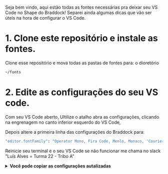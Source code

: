 Seja bem vindo, aqui estão todas as fontes necessárias pra deixar seu VS Code no Shape do Braddock!
Separei ainda algumas dicas que vão ser úteis na hora de configurar o VS Code. 

# 1. Clone este repositório e instale as fontes.
Clone esse repositório e mova todas as pastas de fontes para: o dioretório 
```sh
~/fonts
```
# 2. Edite as configurações do seu VS code.
Com seu VS Code aberto, Ultilize o atalho abra as configurações, clicando na engrenagem no canto inferior esquerdo do VS Code,

Depois altere a primeira linha das configurações do Braddock para:
```sh
"editor.fontFamily": "Operator Mono, Fira Code, Menlo, Monaco, 'Courier New', Monospace",
```

Reinicie seu terminal e o seu VS Code se não funcionar me chama no slack "Luís Alves = Turma 22 - Tribo A"

<details>
#<summary><strong> Você pode copiar as configurações autalizadas</strong></summary><br />
  
As configurações devem estar dessa forma:
  
```
{
"editor.fontFamily": "Operator Mono, Fira Code, Menlo, Monaco, 'Courier New', Monospace",
  "editor.fontLigatures": true,
  "editor.tokenColorCustomizations": {
    "textMateRules": [
      {
        "scope": [
          //following will be in italic
          "comment",
          "variables",
          "entity.name.type.class", //class names
          "constant", //String, Number, Boolean…, this, super
          "storage.modifier", //static keyword
          "storage.type.class.js", //class keyword
          "keyword" //import, export, return…
        ],
        "settings": {
          "fontStyle": "italic"
        }
      }
    ]
  },
  "terminal.integrated.fontFamily": "Fira Code",
  "editor.mouseWheelZoom": true,
  "editor.fontSize": 20,
  "editor.tabSize": 2,
  "window.restoreWindows": "none",
  "terminal.integrated.fontSize": 16,
  "editor.minimap.enabled": false,
  "editor.lineHeight": 25,
  "explorer.compactFolders": false,
  "workbench.editor.labelFormat": "short",
  "extensions.ignoreRecommendations": true,
  "editor.suggest.showTypeParameters": true,
  "editor.parameterHints.enabled": true,
  "editor.linkedEditing": true,
  "editor.snippetSuggestions": "top",
  // Muito útil
  "window.openFoldersInNewWindow": "off",
  "editor.guides.bracketPairs": true,
  "editor.formatOnSave": true,
  "editor.formatOnPaste": true,
  // ESLINT
  "eslint.format.enable": true,
  "editor.codeActionsOnSave": {
    "source.fixAll.eslint": true
    // "source.organizeImports": true
  },
  "eslint.validate": [
    "javascript",
    "javascriptreact",
    "html",
    "typescriptreact"
  ],
  // Prettier
  "prettier.jsxBracketSameLine": false,
  "prettier.singleQuote": true,
  // REACT SETTINGS
  "emmet.includeLanguages": {
    "javascript": "javascriptreact"
  },
  "emmet.syntaxProfiles": {
    "javascript": "jsx"
  },
  "javascript.preferences.jsxAttributeCompletionStyle": "auto",
  "javascript.suggest.autoImports": true,
  "typescript.updateImportsOnFileMove.enabled": "always",
  // Alterar os ícones para quem tem TOC
  "material-icon-theme.activeIconPack": "react_redux",
  "files.associations": {
    "**/src/**/*.js": "javascriptreact",
    "**/src/**/*.jsx": "javascriptreact"
  },
  "html.format.wrapAttributes": "force",
  "diffEditor.ignoreTrimWhitespace": false,
  "[javascriptreact]": {
    "editor.defaultFormatter": "dbaeumer.vscode-eslint"
  },
  "workbench.colorTheme": "Trybe Theme -  Dark",
  "window.zoomLevel": 1,
  "[javascript]": {
    "editor.defaultFormatter": "esbenp.prettier-vscode"
  },
}
```
  </details>
